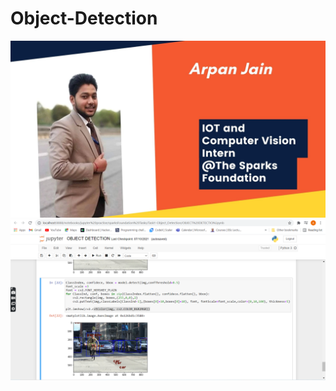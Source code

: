 # Object-Detection
<b><b><b><b><b><b>
<img src='Web Development and Designing Intern.jpg'>
<b><b><b><b><b><b>
<img src='image.png'>
